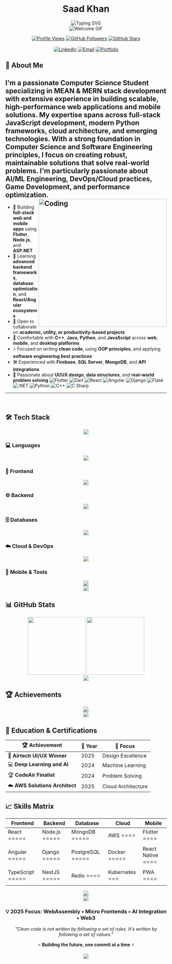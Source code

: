 <h1 align="center"><strong>Saad Khan</strong></h1>

<div align="center">
  <img src="https://readme-typing-svg.herokuapp.com?font=Fira+Code&pause=1000&color=7F5AF0&center=true&vCenter=true&width=750&lines=Computer+Science+Student+%7C+Software+Engineer;Game+Developer+%7C+Mobile+App+Developer;Full+Stack+Web+%26+App+Development;Computer+Networks+%26+Socket+Programming;Cloud+%7C+DevOps+%7C+AI+%26+ML+%7C+Data+Science;Always+Learning+%7C+Building+%7C+Exploring!" alt="Typing SVG" />
</div>

<div align="center">
  <img src="https://user-images.githubusercontent.com/73097560/115834477-dbab4500-a447-11eb-908a-139a6edaec5c.gif" alt="Welcome GIF">
</div>

<div align="center">

[![Profile Views](https://komarev.com/ghpvc/?username=saadoxyz&color=7F5AF0&style=flat)](https://github.com/saadoxyz)
[![GitHub Followers](https://img.shields.io/github/followers/saadoxyz?label=Follow&style=social)](https://github.com/saadoxyz)
[![GitHub Stars](https://img.shields.io/github/stars/saadoxyz?style=social)](https://github.com/saadoxyz)
<br><br>
[![LinkedIn](https://img.shields.io/badge/LinkedIn-Connect-7F5AF0?style=for-the-badge&logo=linkedin&logoColor=white)](https://www.linkedin.com/in/saad-khan-0127272b3/)
[![Email](https://img.shields.io/badge/Gmail-Contact-7F5AF0?style=for-the-badge&logo=gmail&logoColor=white)](mailto:saado652004@gmail.com)
[![Portfolio](https://img.shields.io/badge/Portfolio-View-7F5AF0?style=for-the-badge&logo=react&logoColor=white)](https://your-portfolio-link.com)

</div>


## 🚀 About Me

I'm a passionate **Computer Science Student** specializing in **MEAN & MERN stack development** with extensive experience in building scalable, high-performance web applications and mobile solutions. My expertise spans across **full-stack JavaScript development**, **modern Python frameworks**, **cloud architecture**, and **emerging technologies**. With a strong foundation in **Computer Science** and **Software Engineering principles**, I focus on creating robust, maintainable solutions that solve real-world problems. I'm particularly passionate about **AI/ML Engineering**, **DevOps/Cloud practices**, **Game Development**, and **performance optimization**.
<img align="right" alt="Coding" width="400" src="https://cdn.dribbble.com/userupload/41869260/file/original-a181a8c6c451aa6b5fdea7808802005b.gif">
---
* 🔭 Building **full-stack web and mobile apps** using **Flutter**, **Node.js**, and **ASP.NET**
* 🌱 Learning **advanced backend frameworks**, **database optimization**, and **React/Angular ecosystems**
* 👯 Open to collaborate on **academic, utility, or productivity-based projects**
* 💬 Comfortable with **C++**, **Java**, **Python**, and **JavaScript** across **web**, **mobile**, and **desktop platforms**
* ⚡ Focused on writing **clean code**, using **OOP principles**, and applying **software engineering best practices**
* 🛠 Experienced with **Firebase**, **SQL Server**, **MongoDB**, and **API integrations**
* 🎯 Passionate about **UI/UX design**, **data structures**, and **real-world problem solving**
![Flutter](https://img.shields.io/badge/Flutter-%2302569B.svg?style=for-the-badge&logo=flutter&logoColor=white)
![Dart](https://img.shields.io/badge/Dart-%230175C2.svg?style=for-the-badge&logo=dart&logoColor=white)
![React](https://img.shields.io/badge/React-%2361DAFB.svg?style=for-the-badge&logo=react&logoColor=black)
![Angular](https://img.shields.io/badge/Angular-%23DD0031.svg?style=for-the-badge&logo=angular&logoColor=white)
![Django](https://img.shields.io/badge/Django-%23092E20.svg?style=for-the-badge&logo=django&logoColor=white)
![Flask](https://img.shields.io/badge/Flask-%23000000.svg?style=for-the-badge&logo=flask&logoColor=white)
![.NET](https://img.shields.io/badge/.NET-%23512BD4.svg?style=for-the-badge&logo=dotnet&logoColor=white)
![Python](https://img.shields.io/badge/Python-%233776AB.svg?style=for-the-badge&logo=python&logoColor=white)
![C++](https://img.shields.io/badge/C%2B%2B-%2300599C.svg?style=for-the-badge&logo=c%2B%2B&logoColor=white)
![C Sharp](https://img.shields.io/badge/C%23-%23239120.svg?style=for-the-badge&logo=c-sharp&logoColor=white)
---


<br clear="right"/>

## 🛠️ Tech Stack

<div align="center">
  <img src="https://user-images.githubusercontent.com/73097560/115834477-dbab4500-a447-11eb-908a-139a6edaec5c.gif">
</div>

### 💻 Languages
<div align="center">
  <img src="https://skillicons.dev/icons?i=js,ts,python,cs,cpp,java,dart,html,css,php" />
</div>

### 🎨 Frontend
<div align="center">
  <img src="https://skillicons.dev/icons?i=react,angular,vue,nextjs,redux,tailwind,bootstrap,sass,materialui,figma" />
</div>

### ⚙️ Backend
<div align="center">
  <img src="https://skillicons.dev/icons?i=nodejs,express,nestjs,django,flask,fastapi,dotnet,spring,graphql" />
</div>

### 🗄️ Databases
<div align="center">
  <img src="https://skillicons.dev/icons?i=mongodb,postgresql,mysql,redis,firebase,supabase" />
</div>

### ☁️ Cloud & DevOps
<div align="center">
  <img src="https://skillicons.dev/icons?i=aws,gcp,azure,docker,kubernetes,jenkins,terraform,nginx,git,github" />
</div>

### 📱 Mobile & Tools
<div align="center">
  <img src="https://skillicons.dev/icons?i=flutter,dart,react,vscode,webstorm,pycharm,npm,yarn,webpack,vite" />
</div>

<div align="center">
  <img src="https://user-images.githubusercontent.com/73097560/115834477-dbab4500-a447-11eb-908a-139a6edaec5c.gif">
</div>

## 📊 GitHub Stats

<div align="center">
  <img height="180em" src="https://github-readme-stats.vercel.app/api?username=saadoxyz&show_icons=true&theme=radical&include_all_commits=true&count_private=true&hide_border=true"/>
  <img height="180em" src="https://github-readme-stats.vercel.app/api/top-langs/?username=saadoxyz&layout=compact&langs_count=8&theme=radical&hide_border=true"/>
</div>

<div align="center">
  <img src="https://github-readme-activity-graph.vercel.app/graph?username=saadoxyz&theme=redical&hide_border=true" />
</div>

## 🏆 Achievements

<div align="center">
  <img src="https://github-profile-trophy.vercel.app/?username=saadoxyz&theme=radical&no-frame=true&margin-w=10&column=6" />
</div>

<div align="center">
  <img src="https://user-images.githubusercontent.com/73097560/115834477-dbab4500-a447-11eb-908a-139a6edaec5c.gif">
</div>

## 🏅 Education & Certifications

<div align="center">

| 🏆 Achievement | 📅 Year | 🎯 Focus |
|---------------|---------|----------|
| 🎨 **Airtech UI/UX Winner** | 2025 | Design Excellence |
| 💻 **Deep Learning and AI** | 2024 | Machine Learning |
| 🏆 **CodeAir Finalist** | 2024 | Problem Solving |
| ☁️ **AWS Solutions Architect** | 2025 | Cloud Architecture |

</div>

## 📈 Skills Matrix

<div align="center">

| Frontend | Backend | Database | Cloud | Mobile |
|----------|---------|----------|-------|--------|
| React ⭐⭐⭐⭐⭐ | Node.js ⭐⭐⭐⭐⭐ | MongoDB ⭐⭐⭐⭐⭐ | AWS ⭐⭐⭐⭐ | Flutter ⭐⭐⭐⭐ |
| Angular ⭐⭐⭐⭐⭐ | Django ⭐⭐⭐⭐⭐ | PostgreSQL ⭐⭐⭐⭐⭐ | Docker ⭐⭐⭐⭐⭐ | React Native ⭐⭐⭐⭐ |
| TypeScript ⭐⭐⭐⭐⭐ | NestJS ⭐⭐⭐⭐⭐ | Redis ⭐⭐⭐⭐ | Kubernetes ⭐⭐⭐ | PWA ⭐⭐⭐⭐ |

</div>

<div align="center">
  <img src="https://user-images.githubusercontent.com/73097560/115834477-dbab4500-a447-11eb-908a-139a6edaec5c.gif">
</div>

<div align="center">
  <img src="https://user-images.githubusercontent.com/73097560/115834477-dbab4500-a447-11eb-908a-139a6edaec5c.gif">
</div>

<div align="center">
  
### 💡 2025 Focus: WebAssembly • Micro Frontends • AI Integration • Web3

*"Clean code is not written by following a set of rules. It's written by following a set of values."*

⭐ **Building the future, one commit at a time** ⚡

</div>

<div align="center">
  <img src="https://capsule-render.vercel.app/api?type=waving&color=gradient&customColorList=6,11,20&height=100&section=footer" />
</div>
